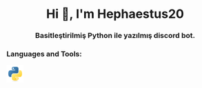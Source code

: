 <h1 align="center">Hi 👋, I'm Hephaestus20</h1>
<h3 align="center">Basitleştirilmiş Python ile yazılmış discord bot.</h3>


<h3 align="left">Languages and Tools:</h3>
<p align="left"> <a href="https://www.python.org" target="_blank"> <img src="https://raw.githubusercontent.com/devicons/devicon/master/icons/python/python-original.svg" alt="python" width="40" height="40"/> </a> </p>

